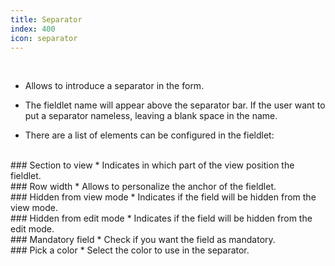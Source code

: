 ```yaml
---
title: Separator
index: 400
icon: separator
---
```


    
<br />

* Allows to introduce a separator in the form. 

* The fieldlet name will appear above the separator bar. If the user want to put a separator nameless, leaving a blank space in the name.

* There are a list of elements can be configured in the fieldlet:

<br />
### Section to view
* Indicates in which part of the view position the fieldlet.

<br />
### Row width
* Allows to personalize the anchor of the fieldlet.

<br />
### Hidden from view mode
* Indicates if the field will be hidden from the view mode.

<br />
### Hidden from edit mode
* Indicates if the field will be hidden from the edit mode.

<br />
### Mandatory field
* Check if you want the field as mandatory.

<br />
### Pick a color
* Select the color to use in the separator.